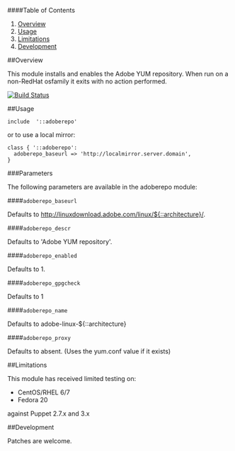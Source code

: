 ####Table of Contents

1. [Overview](#overview)
2. [Usage](#usage)
3. [Limitations](#limitations)
4. [Development](#development)

##Overview

This module installs and enables the Adobe YUM repository.
When run on a non-RedHat osfamily it exits with no action performed.

[![Build
Status](https://secure.travis-ci.org/juniorsysadmin/puppet-adoberepo.png)](http://travis-ci.org/juniorsysadmin/puppet-adoberepo)

##Usage

```puppet
include  '::adoberepo'
```

or to use a local mirror:

```puppet
class { '::adoberepo':
  adoberepo_baseurl => 'http://localmirror.server.domain',
}
```

###Parameters

The following parameters are available in the adoberepo module:

####`adoberepo_baseurl`

Defaults to http://linuxdownload.adobe.com/linux/${::architecture}/.

####`adoberepo_descr`

Defaults to 'Adobe YUM repository'.

####`adoberepo_enabled`

Defaults to 1.

####`adoberepo_gpgcheck`

Defaults to 1

####`adoberepo_name`

Defaults to adobe-linux-${::architecture}

####`adoberepo_proxy`

Defaults to absent.  (Uses the yum.conf value if it exists)

##Limitations

This module has received limited testing on:

* CentOS/RHEL 6/7
* Fedora 20

against Puppet 2.7.x and 3.x

##Development

Patches are welcome.
